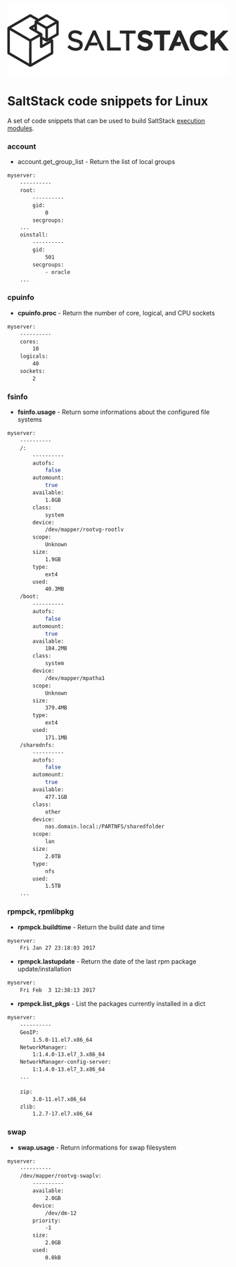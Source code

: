 ![](images/saltstack_horizontal_dark.png?raw=true)

# SaltStack code snippets for Linux

A set of code snippets that can be used to build SaltStack [execution modules][saltstackexec].

### account
 * account.get_group_list - Return the list of local groups

```bash
myserver:
    ----------
    root:
        ----------
        gid:
            0
        secgroups:
    ...
    oinstall:
        ----------
        gid:
            501
        secgroups:
            - oracle
    ...
```

### cpuinfo
 * __cpuinfo.proc__ - Return the number of core, logical, and CPU sockets

```bash
myserver:
    ----------
    cores:
        10
    logicals:
        40
    sockets:
        2
```

### fsinfo
  * __fsinfo.usage__ - Return some informations about the configured file systems
```bash
myserver:
    ----------
    /:
        ----------
        autofs:
            false
        automount:
            true
        available:
            1.8GB
        class:
            system
        device:
            /dev/mapper/rootvg-rootlv
        scope:
            Unknown
        size:
            1.9GB
        type:
            ext4
        used:
            40.3MB
    /boot:
        ----------
        autofs:
            false
        automount:
            true
        available:
            184.2MB
        class:
            system
        device:
            /dev/mapper/mpatha1
        scope:
            Unknown
        size:
            379.4MB
        type:
            ext4
        used:
            171.1MB
    /sharednfs:
        ----------
        autofs:
            false
        automount:
            true
        available:
            477.1GB
        class:
            other
        device:
            nas.domain.local:/PARTNFS/sharedfolder
        scope:
            lan
        size:
            2.0TB
        type:
            nfs
        used:
            1.5TB
    ...
```

### rpmpck, rpmlibpkg
  * __rpmpck.buildtime__ - Return the build date and time
```bash
myserver:
    Fri Jan 27 23:18:03 2017
```

  * __rpmpck.lastupdate__ - Return the date of the last rpm package update/installation
```bash
myserver:
    Fri Feb  3 12:38:13 2017
```

  * __rpmpck.list_pkgs__ - List the packages currently installed in a dict
```bash
myserver:
    ----------
    GeoIP:
        1.5.0-11.el7.x86_64
    NetworkManager:
        1:1.4.0-13.el7_3.x86_64
    NetworkManager-config-server:
        1:1.4.0-13.el7_3.x86_64
    ...
 
    zip:
        3.0-11.el7.x86_64
    zlib:
        1.2.7-17.el7.x86_64

```

### swap

  * __swap.usage__ - Return informations for swap filesystem

```bash
myserver:
    ----------
    /dev/mapper/rootvg-swaplv:
        ----------
        available:
            2.0GB
        device:
            /dev/dm-12
        priority:
            -1
        size:
            2.0GB
        used:
            0.0kB
```

[saltstackexec]: https://docs.saltstack.com/en/latest/ref/modules/
